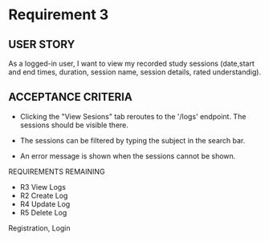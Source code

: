 # Requirement 3

## USER STORY

As a logged-in user, I want to view my recorded study sessions (date,start and end times, duration, session name, session details, rated understandig).

## ACCEPTANCE CRITERIA

+ Clicking the "View Sesions" tab reroutes to the '/logs' endpoint. The sessions should be visible there.

+ The sessions can be filtered by typing the subject in the search bar.

+ An error message is shown when the sessions cannot be shown.


REQUIREMENTS REMAINING

+ R3 View Logs
+ R2 Create Log
+ R4 Update Log
+ R5 Delete Log

Registration, Login
